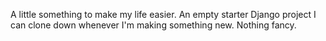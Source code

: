 A little something to make my life easier. An empty starter Django project I can clone down whenever I'm making something new. Nothing fancy.
